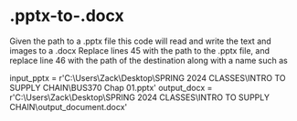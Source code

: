 # .pptx-to-.docx
Given the path to a .pptx file this code will read and write the text and images to a .docx 
Replace lines 45 with the path to the .pptx file, and replace line 46 with the path of the destination along with a name such as


input_pptx = r'C:\Users\Zack\Desktop\SPRING 2024 CLASSES\INTRO TO SUPPLY CHAIN\BUS370 Chap 01.pptx'
output_docx = r'C:\Users\Zack\Desktop\SPRING 2024 CLASSES\INTRO TO SUPPLY CHAIN\output_document.docx'
